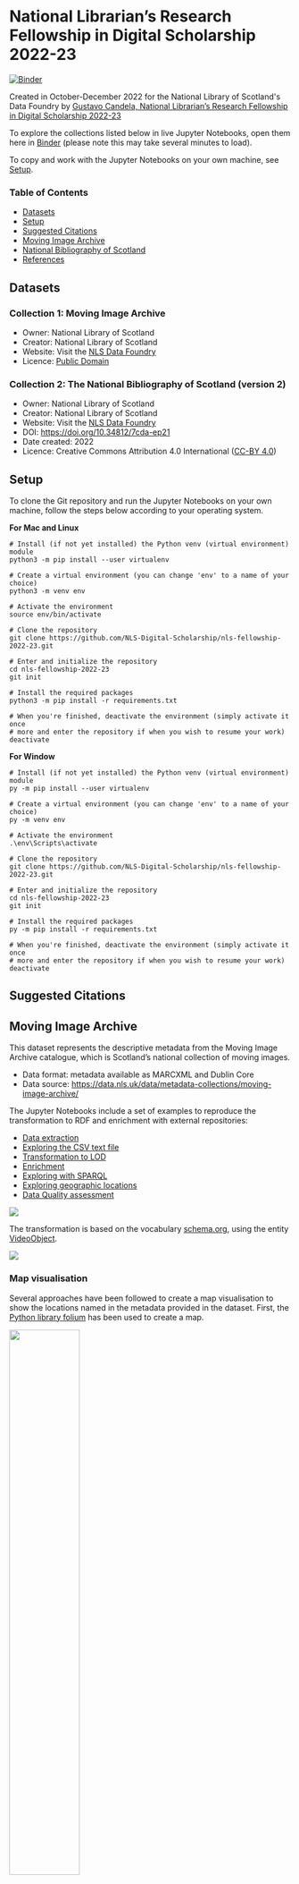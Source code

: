 # National Librarian’s Research Fellowship in Digital Scholarship 2022-23

[![Binder](https://mybinder.org/badge_logo.svg)](https://mybinder.org/v2/gh/hibernator11/nls-fellowship-2022-23/HEAD)

Created in October-December 2022 for the National Library of Scotland's Data Foundry by [Gustavo Candela, National Librarian’s Research Fellowship in Digital Scholarship 2022-23](https://data.nls.uk/projects/the-national-librarians-research-fellowship-in-digital-scholarship-2022-23/)

To explore the collections listed below in live Jupyter Notebooks, open them here in [Binder](https://mybinder.org/v2/gh/hibernator11/nls-fellowship-2022-23/HEAD) (please note this may take several minutes to load).

To copy and work with the Jupyter Notebooks on your own machine, see [Setup](#setup).

### Table of Contents
- [Datasets](#datasets)
- [Setup](#setup)
- [Suggested Citations](#suggested-citations)
- [Moving Image Archive](#moving-image-archive)
- [National Bibliography of Scotland](#national-bibliography-of-scotland)
- [References](#references)

## Datasets

### Collection 1: Moving Image Archive
- Owner: National Library of Scotland
- Creator: National Library of Scotland
- Website: Visit the [NLS Data Foundry](https://data.nls.uk/data/metadata-collections/moving-image-archive/)
- Licence: [Public Domain](https://creativecommons.org/publicdomain/mark/1.0/)

### Collection 2: The National Bibliography of Scotland (version 2)
- Owner: National Library of Scotland
- Creator: National Library of Scotland
- Website: Visit the [NLS Data Foundry](https://data.nls.uk/data/metadata-collections/national-bibliography-of-scotland/)
- DOI: https://doi.org/10.34812/7cda-ep21
- Date created: 2022
- Licence: Creative Commons Attribution 4.0 International ([CC-BY 4.0](https://creativecommons.org/licenses/by/4.0/))


## Setup
To clone the Git repository and run the Jupyter Notebooks on your own machine, follow the steps below according to your operating system.

**For Mac and Linux**

```
# Install (if not yet installed) the Python venv (virtual environment) module
python3 -m pip install --user virtualenv

# Create a virtual environment (you can change 'env' to a name of your choice)
python3 -m venv env

# Activate the environment
source env/bin/activate

# Clone the repository
git clone https://github.com/NLS-Digital-Scholarship/nls-fellowship-2022-23.git

# Enter and initialize the repository
cd nls-fellowship-2022-23
git init

# Install the required packages
python3 -m pip install -r requirements.txt

# When you're finished, deactivate the environment (simply activate it once
# more and enter the repository if when you wish to resume your work)
deactivate
```

**For Window**
```
# Install (if not yet installed) the Python venv (virtual environment) module
py -m pip install --user virtualenv

# Create a virtual environment (you can change 'env' to a name of your choice)
py -m venv env

# Activate the environment
.\env\Scripts\activate

# Clone the repository
git clone https://github.com/NLS-Digital-Scholarship/nls-fellowship-2022-23.git

# Enter and initialize the repository
cd nls-fellowship-2022-23
git init

# Install the required packages
py -m pip install -r requirements.txt

# When you're finished, deactivate the environment (simply activate it once
# more and enter the repository if when you wish to resume your work)
deactivate
```


## Suggested Citations



## Moving Image Archive

This dataset represents the descriptive metadata from the Moving Image Archive catalogue, which is Scotland’s national collection of moving images.

- Data format: metadata available as MARCXML and Dublin Core
- Data source: https://data.nls.uk/data/metadata-collections/moving-image-archive/

The Jupyter Notebooks include a set of examples to reproduce the transformation to RDF and enrichment with external repositories:

- [Data extraction](https://nbviewer.org/github/hibernator11/nls/blob/master/notebooks/MovingImageArchive-DataExtraction.ipynb)
- [Exploring the CSV text file](https://nbviewer.org/github/hibernator11/nls/blob/master/notebooks/MovingImageArchive-ExploringCSV.ipynb)
- [Transformation to LOD](https://nbviewer.org/github/hibernator11/nls/blob/master/notebooks/MovingImageArchive-TransformationToLOD.ipynb)
- [Enrichment](https://nbviewer.org/github/hibernator11/nls/blob/master/notebooks/MovingImageArchive-Enrichment.ipynb)
- [Exploring with SPARQL](https://nbviewer.org/github/hibernator11/nls/blob/master/notebooks/MovingImageArchive-ExploringSPARQL.ipynb)
- [Exploring geographic locations](https://nbviewer.org/github/hibernator11/nls/blob/master/notebooks/MovingImageArchive-ExploringGeographicLocations.ipynb)
- [Data Quality assessment](https://nbviewer.org/github/hibernator11/nls/blob/master/notebooks/MovingImageArchive-DataQuality.ipynb)



<img src="images/wordcloud.png">

The transformation is based on the vocabulary [schema.org](https://schema.org/), using the entity [VideoObject](https://schema.org/VideoObject).

<img src="images/transformationMovingImageArchive.png">


### Map visualisation
Several approaches have been followed to create a map visualisation to show the locations named in the metadata provided in the dataset. First, the [Python library folium](http://python-visualization.github.io/folium/) has been used to create a map. 

<img width="50%" src="images/map-visualisation.png">

A second approach, is based on Wikidata and uses the links to create a map as a result of a SPARQL query. Please, click the following link to see the visualisation <a href="https://w.wiki/5qa4">Wikidata</a>.

The SPARQL uses the instruction ```VALUES``` to use the links provided by the RDF data:

```
#defaultView:Map
PREFIX wd: <http://www.wikidata.org/entity/>
SELECT ?r ?rLabel (SAMPLE(?image) as ?img) (SAMPLE(?location) as ?l)
WHERE {   
  VALUES ?r {wd:Q793283 wd:Q207257 wd:Q211091 wd:Q980084 wd:Q17582129 wd:Q1247435 wd:Q652539 wd:Q2421 wd:Q23436 wd:Q1061313 wd:Q189912 wd:Q530296 wd:Q81052 wd:Q202177 wd:Q54809 wd:Q786649 wd:Q664892 wd:Q1247396 wd:Q1147435 wd:Q9177476 wd:Q47134 wd:Q3643362 wd:Q4093 wd:Q206934 wd:Q550606 wd:Q864668 wd:Q100166 wd:Q123709 wd:Q203000 wd:Q80967 wd:Q978599 wd:Q204940 wd:Q182923 wd:Q207268 wd:Q1229763 wd:Q376914 wd:Q106652 wd:Q36405 wd:Q201149 wd:Q1247384  }.

       ?r wdt:P625 ?location. # coordinates
       OPTIONAL {?r wdt:P18 ?image}.
          
    SERVICE wikibase:label { bd:serviceParam wikibase:language "en" }
} GROUP BY ?r ?rLabel ?img
```

### Data quality assessment
The RDF dataset has been assessed by means of SPARQL in several ways. For instance, counting the number of resources per type (e.g., person, organizatioonn, video, etc.) and comparing the results against the original sources. In addition, an innovative method to assess RDF repositories has been used based on [Shape Expressions (ShEx)](https://shexspec.github.io/primer/), a language for describing RDF graph structures. A ShEx schema describes constraints that RDF data graphs must meet in order to be considered conformant. A [ShEx schema](/shex/) has been created to describe the resources stored in the final RDF dataset.

```
shex:VideoObject
{
   rdf:type  [schema:VideoObject]  ;                           # 100.0 %
   dc:identifier  IRI  ;                                       # 100.0 %
   schema:sourceOrganization  IRI  ;                           # 100.0 %
   schema:identifier  IRI  ;                                   # 100.0 %
   schema:duration  xsd:string  ?;
            # 99.99514751552795 % obj: xsd:string. Cardinality: {1}
   schema:abstract  xsd:string  ?;
            # 99.85927795031056 % obj: xsd:string. Cardinality: {1}
   schema:name  xsd:string  ?;
            # 99.34006211180125 % obj: xsd:string. Cardinality: {1}
   dc:title  xsd:string  ?;
            # 99.34006211180125 % obj: xsd:string. Cardinality: {1}
   schema:videoQuality  xsd:string  ?
            # 98.3113354037267 % obj: xsd:string. Cardinality: {1}
}
```

## National Bibliography of Scotland

The transformation process is based on the tool [marc2bibframe](https://github.com/lcnetdev/marc2bibframe2) that uses BIBFRAME as main vocabulary to describe the resources.

<img src="images/transformation-nbs2.png">

The original metadata described in MARCXML is automatically transformed into BIBFRAME using the XSLT template provided by the tool [marc2bibframe2](https://github.com/lcnetdev/marc2bibframe2). Each record provided in the original dataset is extracted using a [Python script](scripts/Marc2bibframe.py). The final RDF dataset can be generated and queried using as RDF storage system the [TDB2 Apache Jena component](https://jena.apache.org/documentation/tdb2/) provided in this [Java project](https://github.com/hibernator11/nls-jena-tdb). In order to run the Java project, an [Apache Maven installation](https://maven.apache.org/install.html) is required.

### Generating the RDF
In order to generate the RDF we need to download the dataset from the [Data Foundry](https://data.nls.uk/data/metadata-collections/national-bibliography-of-scotland/. In addition, we need to download the [marc2bibframe2](https://github.com/lcnetdev/marc2bibframe2).

Then, we need to setup the paths in the [Python script Marc2bibframe](scripts/Marc2bibframe.py):

```
import lxml.etree as lxml
import xml.etree.cElementTree as ET
from xml.etree import ElementTree

ET.register_namespace('marc',"http://www.loc.gov/MARC21/slim") #some name

# add the path to the dataset 
filename = "../data/nls-nbs-v2/NBS_v2_validated_marcxml.xml"

# add the path to the XSLT file in the marc2bibframe2 project
xsl_filename = "../tools/marc2bibframe2/xsl/marc2bibframe2.xsl"

count = 0;

for event, elem in ET.iterparse(filename, events=("start", "end")):
    
    if event == 'end':
        # process the tag
        if elem.tag == '{http://www.loc.gov/MARC21/slim}record':
            
            xml_str = ElementTree.tostring(elem).decode()
            marc_record = lxml.XML(xml_str)
            xslt = lxml.parse(xsl_filename)
            transform = lxml.XSLT(xslt)
            result = transform(marc_record)
            
            result.write_output("../rdf/nbs/nbs_output_"+ str(count) +".rdf.gz", compression=9)
            count +=1;
            print(count)
            elem.clear()
```

The RDF files generated by the process will be stored in the folder `/rdf/nbs/`.

### Loading the RDF
In order to store the RDF and be able to query the information, a [Jena TDB RDF storage system](https://jena.apache.org/documentation/tdb2/) has been used. A [Java project](https://github.com/hibernator11/nls-jena-tdb) has been created in order to identify the classes and properties based on BIBFRAME.

## References

- https://movingimage.nls.uk/
- https://www.loc.gov/marc/bibliographic/bd040.html
- https://rdflib.readthedocs.io/en/stable/
- https://github.com/lcnetdev/marc2bibframe2
- https://jena.apache.org/documentation/tdb2/
